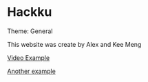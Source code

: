 # Hackku

Theme: General

This website was create by Alex and Kee Meng


[Video Example](https://www.youtube.com/watch?v=Zs9CSdzcWbM)

[Another example](filters.mov)